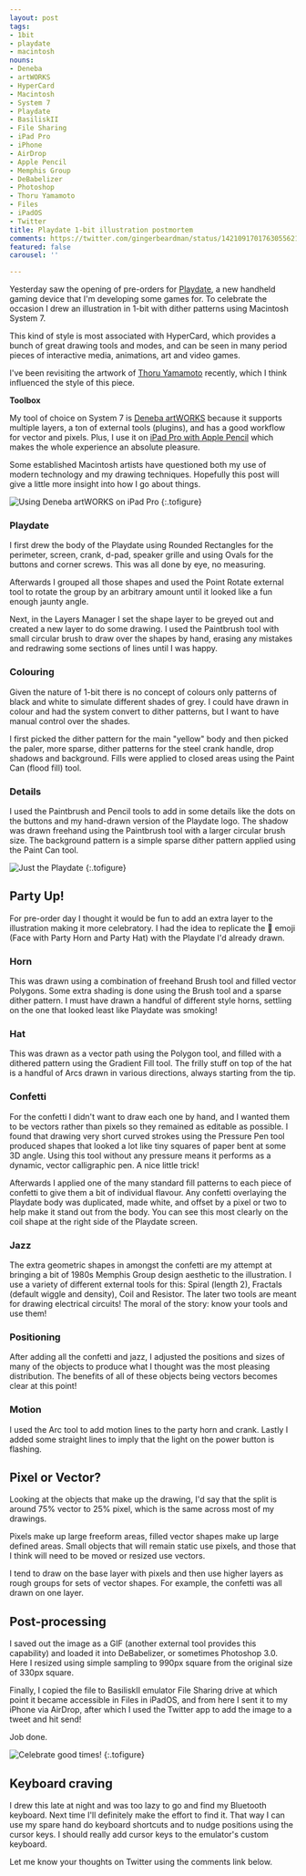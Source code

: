 ```yaml
---
layout: post
tags:
- 1bit
- playdate
- macintosh
nouns:
- Deneba
- artWORKS
- HyperCard
- Macintosh
- System 7
- Playdate
- BasiliskII
- File Sharing
- iPad Pro
- iPhone
- AirDrop
- Apple Pencil
- Memphis Group
- DeBabelizer
- Photoshop
- Thoru Yamamoto
- Files
- iPadOS
- Twitter
title: Playdate 1-bit illustration postmortem
comments: https://twitter.com/gingerbeardman/status/1421091701763055621
featured: false
carousel: ''

---
```

Yesterday saw the opening of pre-orders for [Playdate](https://play.date), a new handheld gaming device that I'm developing some games for. To celebrate the occasion I drew an illustration in 1-bit with dither patterns using Macintosh System 7.

This kind of style is most associated with HyperCard, which provides a bunch of great drawing tools and modes, and can be seen in many period pieces of interactive media, animations, art and video games.

I've been revisiting the artwork of [Thoru Yamamoto](https://archive.org/search.php?query=creator%3A%22Thoru+Yamamoto%22&sort=titleSorter) recently, which I think influenced the style of this piece.

**Toolbox**

My tool of choice on System 7 is [Deneba artWORKS](https://blog.gingerbeardman.com/2021/04/25/mixing-external-tools-across-deneba-software/) because it supports multiple layers, a ton of external tools (plugins), and has a good workflow for vector and pixels. Plus, I use it on [iPad Pro with Apple Pencil](https://blog.gingerbeardman.com/2021/04/17/turning-an-ipad-pro-into-the-ultimate-classic-macintosh/) which makes the whole experience an absolute pleasure.

Some established Macintosh artists have questioned both my use of modern technology and my drawing techniques. Hopefully this post will give a little more insight into how I go about things.

![Using Deneba artWORKS on iPad Pro](/images/posts/playdate-during.jpg "Deneba artWORKS in Macintosh System 7 running on iPad Pro")
{:.tofigure}

### Playdate

I first drew the body of the Playdate using Rounded Rectangles for the perimeter, screen, crank, d-pad, speaker grille and using Ovals for the buttons and corner screws. This was all done by eye, no measuring.

Afterwards I grouped all those shapes and used the Point Rotate external tool to rotate the group by an arbitrary amount until it looked like a fun enough jaunty angle.

Next, in the Layers Manager I set the shape layer to be greyed out and created a new layer to do some drawing. I used the Paintbrush tool with small circular brush to draw over the shapes by hand, erasing any mistakes and redrawing some sections of lines until I was happy.

### Colouring

Given the nature of 1-bit there is no concept of colours only patterns of black and white to simulate different shades of grey. I could have drawn in colour and had the system convert to dither patterns, but I want to have manual control over the shades.

I first picked the dither pattern for the main "yellow" body and then picked the paler, more sparse, dither patterns for the steel crank handle, drop shadows and background. Fills were applied to closed areas using the Paint Can (flood fill) tool.

### Details

I used the Paintbrush and Pencil tools to add in some details like the dots on the buttons and my hand-drawn version of the Playdate logo. The shadow was drawn freehand using the Paintbrush tool with a larger circular brush size. The background pattern is a simple sparse dither pattern applied using the Paint Can tool.

![Just the Playdate](/images/posts/playdate-before@2x.png "Just the Playdate looking a little bemused")
{:.tofigure}

## Party Up!

For pre-order day I thought it would be fun to add an extra layer to the illustration making it more celebratory. I had the idea to replicate the 🥳 emoji (Face with Party Horn and Party Hat) with the Playdate I'd already drawn.

### Horn

This was drawn using a combination of freehand Brush tool and filled vector Polygons. Some extra shading is done using the Brush tool and a sparse dither pattern. I must have drawn a handful of different style horns, settling on the one that looked least like Playdate was smoking!

### Hat

This was drawn as a vector path using the Polygon tool, and filled with a dithered pattern using the Gradient Fill tool. The frilly stuff on top of the hat is a handful of Arcs drawn in various directions, always starting from the tip.

### Confetti

For the confetti I didn't want to draw each one by hand, and I wanted them to be vectors rather than pixels so they remained as editable as possible. I found that drawing very short curved strokes using the Pressure Pen tool produced shapes that looked a lot like tiny squares of paper bent at some 3D angle. Using this tool without any pressure means it performs as a dynamic, vector calligraphic pen. A nice little trick!

Afterwards I applied one of the many standard fill patterns to each piece of confetti to give them a bit of individual flavour. Any confetti overlaying the Playdate body was duplicated, made white, and offset by a pixel or two to help make it stand out from the body. You can see this most clearly on the coil shape at the right side of the Playdate screen.

### Jazz

The extra geometric shapes in amongst the confetti are my attempt at bringing a bit of 1980s Memphis Group design aesthetic to the illustration. I use a variety of different external tools for this: Spiral (length 2), Fractals (default wiggle and density), Coil and Resistor. The later two tools are meant for drawing electrical circuits! The moral of the story: know your tools and use them!

### Positioning

After adding all the confetti and jazz, I adjusted the positions and sizes of many of the objects to produce what I thought was the most pleasing distribution. The benefits of all of these objects being vectors becomes clear at this point!

### Motion

I used the Arc tool to add motion lines to the party horn and crank. Lastly I added some straight lines to imply that the light on the power button is flashing.

## Pixel or Vector?

Looking at the objects that make up the drawing, I'd say that the split is around 75% vector to 25% pixel, which is the same across most of my drawings. 

Pixels make up large freeform areas, filled vector shapes make up large defined areas. Small objects that will remain static use pixels, and those that I think will need to be moved or resized use vectors.

I tend to draw on the base layer with pixels and then use higher layers as rough groups for sets of vector shapes. For example, the confetti was all drawn on one layer.

## Post-processing

I saved out the image as a GIF (another external tool provides this capability) and loaded it into DeBabelizer, or sometimes Photoshop 3.0. Here I resized using simple sampling to 990px square from the original size of 330px square.

Finally, I copied the file to BasiliskII emulator File Sharing drive at which point it became accessible in Files in iPadOS, and from here I sent it to my iPhone via AirDrop, after which I used the Twitter app to add the image to a tweet and hit send!

Job done.

![Celebrate good times!](/images/posts/playdate-after@2x.png "🥳 Playdate with Party Horn and Party Hat")
{:.tofigure}

## Keyboard craving

I drew this late at night and was too lazy to go and find my Bluetooth keyboard. Next time I'll definitely make the effort to find it. That way I can use my spare hand do keyboard shortcuts and to nudge positions using the cursor keys. I should really add cursor keys to the emulator's custom keyboard.

Let me know your thoughts on Twitter using the comments link below.